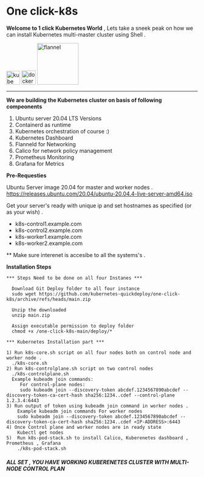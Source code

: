 # One click-k8s
**Welcome to 1 click Kubernetes World** , Lets take a sneek peak on how we can install Kubernetes multi-master cluster using Shell .


<img width="36" alt="kube" src="https://user-images.githubusercontent.com/99710234/154669206-f2927d33-db97-43ac-b8e5-1340692767d6.png"> <img width="37" alt="docker" src="https://user-images.githubusercontent.com/99710234/154669208-eeab2758-d86d-438b-a566-071690820a6a.png"> <img width="109" alt="flannel" src="https://user-images.githubusercontent.com/99710234/154669213-e7153a7e-14b8-4959-8761-9a300348f074.png">

______________________________________________________________________________________________

**We are building the Kubernetes cluster on basis of following compeonents**

1) Ubuntu server 20.04 LTS Versions 
2) Containerd as runtime
3) Kubernetes orchestration of course :)
4) Kubernetes Dashboard
5) Flanneld for Networking
6) Calico for network policy management 
7) Prometheus Monitoring
8) Grafana for Metrics

**Pre-Requesties**

Ubuntu Server image 20.04 for master and worker nodes .
https://releases.ubuntu.com/20.04/ubuntu-20.04.4-live-server-amd64.iso

Get your server's ready with unique ip and set hostnames as specified (or as your wish) .
 * k8s-control1.example.com
 * k8s-control2.example.com
 * k8s-worker1.example.com
 * k8s-worker2.example.com
 
  ** Make sure interenet is accesibe to all the systems's .
  
  **Installation Steps**
```
*** Steps Need to be done on all four Instanes ***

  Download Git Deploy folder to all four instance 
  sudo wget https://github.com/kubernetes-quickdeploy/one-click-k8s/archive/refs/heads/main.zip
  
  Unzip the downloaded 
  unzip main.zip
  
  Assign executable permission to deploy folder
  chmod +x /one-click-k8s-main/deploy/*

*** Kubernetes Installation part ***

1) Run k8s-core.sh script on all four nodes both on control node and worker node .
  ./k8s-core.sh
2) Run k8s-controlplane.sh script on two control nodes
  ./k8s-controlplane.sh
  Example kubeadm join commands:
     For control-plane nodes:
     sudo kubeadm join --discovery-token abcdef.1234567890abcdef --discovery-token-ca-cert-hash sha256:1234..cdef --control-plane 1.2.3.4:6443
3) Run output of token using kubeadm join command in worker nodes .
    Example kubeadm join commands For worker nodes
    sudo kubeadm join --discovery-token abcdef.1234567890abcdef --discovery-token-ca-cert-hash sha256:1234..cdef <IP-ADDRESS>:6443
4) Once Control plane and worker nodes are in ready state 
    Kubectl get nodes 
5)  Run k8s-pod-stack.sh to install Calico, Kuberenetes dashboard , Prometheus , Grafana 
    ./k8s-pod-stack.sh
```
   
#####  **ALL SET , YOU HAVE WORKING KUBERENETES CLUSTER WITH MULTI-NODE CONTROL PLAN** #####

 
 
  



 
